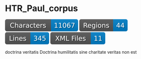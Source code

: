 # HTR_Paul_corpus

![characters badge](badges/characters.svg) ![regions badge](badges/regions.svg) ![lines badge](badges/lines.svg) ![files badge](badges/files.svg)

doctrina veritatis
Doctrina humilitatis 
sine charitate veritas non est